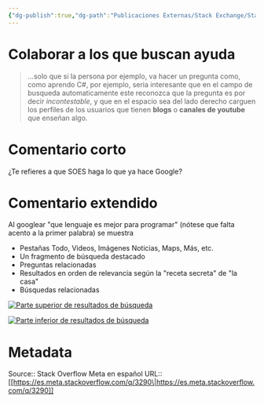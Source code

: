 ```yaml
---
{"dg-publish":true,"dg-path":"Publicaciones Externas/Stack Exchange/Stack Overflow en español/Stack Overflow en español Meta/es.meta.stackoverflow.com-3290.md","permalink":"/publicaciones-externas/stack-exchange/stack-overflow-en-espanol/stack-overflow-en-espanol-meta/es-meta-stackoverflow-com-3290/","title":"Colaborar a los que buscan ayuda","hide":true,"noteIcon":"\"0\"","created":"2024-04-03T12:49:10.374-06:00","updated":"2024-04-05T16:44:02.700-06:00"}
---
```


# Colaborar a los que buscan ayuda

> ...solo que si la persona por ejemplo, va hacer un pregunta como, como aprendo C#, por ejemplo, seria interesante que en el campo de busqueda automaticamente este reconozca que la pregunta es por decir *incontestable*, y que en el espacio sea del lado derecho carguen los perfiles de los usuarios que tienen **blogs** o **canales de youtube** que enseñan algo.

# Comentario corto
¿Te refieres a que SOES haga lo que ya hace Google?

# Comentario extendido

Al googlear "que lenguaje es mejor para programar" (nótese que falta acento a la primer palabra) se muestra

- Pestañas Todo, Videos, Imágenes Noticias, Maps, Más, etc.
- Un fragmento de búsqueda destacado
- Preguntas relacionadas
- Resultados en orden de relevancia según la "receta secreta" de "la casa"
- Búsquedas relacionadas

[![Parte superior de resultados de búsqueda][1]][1]

[![Parte inferior de resultados de búsqueda][2]][2]


  [1]: https://i.stack.imgur.com/g7TUU.png
  [2]: https://i.stack.imgur.com/aTd5z.png

# Metadata
Source:: Stack Overflow Meta en español
URL:: [[https://es.meta.stackoverflow.com/q/3290\|https://es.meta.stackoverflow.com/q/3290]]

